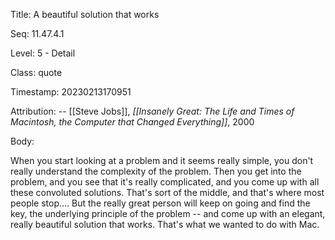 Title:  A beautiful solution that works

Seq:    11.47.4.1

Level:  5 - Detail

Class:  quote

Timestamp: 20230213170951

Attribution: -- [[Steve Jobs]], *[[Insanely Great: The Life and Times of Macintosh, the Computer that Changed Everything]]*, 2000

Body:

When you start looking at a problem and it seems really simple, you don't really understand the complexity of the problem. Then you get into the problem, and you see that it's really complicated, and you come up with all these convoluted solutions. That's sort of the middle, and that's where most people stop.... But the really great person will keep on going and find the key, the underlying principle of the problem -- and come up with an elegant, really beautiful solution that works. That's what we wanted to do with Mac.

